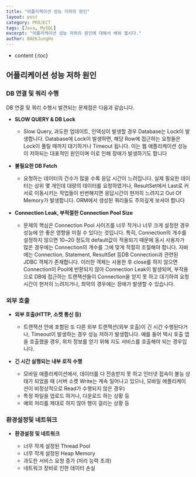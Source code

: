 ```yaml
---
title: "어플리케이션 성능 저하의 원인"
layout: post
category: PROJECT
tags: [Java, MySQL]
excerpt: "어플리케이션 성능 저하의 원인에 대해서 배워 봅시다."
author: BAEKJungHo
---
```


* content
{:toc}

## 어플리케이션 성능 저하 원인

### DB 연결 및 쿼리 수행

  DB 연결 및 쿼리 수행시 발견되는 문제점은 다음과 같습니다.

  - __SLOW QUERY & DB Lock__

    - Slow Query, 과도한 업데이트, 인덱싱이 발생할 경우 Database는 Lock이 발생합니다. Database에 Lock이 발생하면, 해당 Row에 접근하는 요청들은 Lock이 풀릴 때까지 대기하거나 Timeout 됩니다. 이는 웹 애플리케이션 성능이 저하되는 대표적인 원인이며 이로 인해 장애가 발생하기도 합니다

  - __불필요한 DB Fetch__

    - 요청하는 데이터의 건수가 많을 수록 응답 시간이 느려집니다. 실제 필요한 데이터는 상위 몇 개인데  대량의 데이터를 요청하였거나, ResultSet에서 Last로 커서로 이동시키는 작업들이 빈번해지면 응답시간이 현저히 느려지고 Out Of Memory가 발생합니다. ORM에서 생성된 쿼리들도 주의깊게 보셔야 합니다

  - __Connection Leak, 부적절한 Connection Pool Size__

    - 문제의 핵심은 Connection Pool 사이즈를 너무 작거나 너무 크게 설정한 경우 성능에 안 좋은 영향을 미칠 수 있다는 것입니다. 특히, Connection의 개수를 설정하지 않으면 10~20 정도의 default값이 적용되기 때문에 동시 사용자가 많은 경우에는 Connection의 개수를 그에 맞게 적절히 조절해야 합니다. 자바에는 Connection, Statement, ResultSet 등DB Connection과 관련된 JDBC 객체가 존재합니다. 이러한 객체는 사용한 후 close를 하지 않으면 Connection이 Pool에 반환되지 않아 Connection Leak이 발생되며, 부작용으로 DB에 접근하는 트랜잭션들이 Connection을 얻지 못 하고 대기하여 요청 시간이 현저히 느려지거나, 최악의 경우에는 장애가 발생할 수 있습니다.

### 외부 호출

  - __외부 호출(HTTP, 소켓 통신 등)__

    - 트랜잭션 안에 포함된 또 다른 외부 트랜잭션(외부 호출)이 긴 시간 수행된다거나, Timeout이 발생하는 경우 성능 저하가 발생합니다. 예를 들어 택시 호출 앱을 호출했을 경우, 위치 정보를 얻기 위해 지도 서비스를 호출해야 되는 경우입니다.

  - __긴 시간 실행되는 내부 로직 수행__

    - 모바일 애플리케이션에서, 데이터를 다 전송받지 못 하고 인터넷 접속이 불능 상태가 되었을 때 (서버 소켓 Write는 계속 일어나고 있으나, 모바일 애플리케이션이 비정상적으로 Read가 수행되지 않은 경우)
    - 특정 파일을 업로드 하거나, 다운로드 하는 상황 등
    - 예외 처리를 제대로 하지 않아 행이 걸리는 상황 등

### 환경설정및 네트워크

  - __환경설정 및 네트워크__

    - 너무 작게 설정된 Thread Pool
    - 너무 작게 설정된 Heap Memory
    - 과도한 서비스 요청 증가 (처리 능력 초과)
    - 네트워크 장비로 인한 데이터 손실
